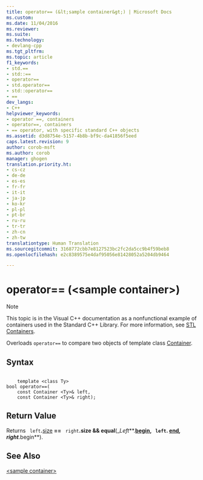 ```yaml
---
title: operator== (&lt;sample container&gt;) | Microsoft Docs
ms.custom: 
ms.date: 11/04/2016
ms.reviewer: 
ms.suite: 
ms.technology:
- devlang-cpp
ms.tgt_pltfrm: 
ms.topic: article
f1_keywords:
- std.==
- std::==
- operator==
- std.operator==
- std::operator==
- ==
dev_langs:
- C++
helpviewer_keywords:
- operator ==, containers
- operator==, containers
- == operator, with specific standard C++ objects
ms.assetid: d3d8754e-5157-4b8b-bf9c-da41856f5eed
caps.latest.revision: 9
author: corob-msft
ms.author: corob
manager: ghogen
translation.priority.ht:
- cs-cz
- de-de
- es-es
- fr-fr
- it-it
- ja-jp
- ko-kr
- pl-pl
- pt-br
- ru-ru
- tr-tr
- zh-cn
- zh-tw
translationtype: Human Translation
ms.sourcegitcommit: 3168772cbb7e8127523bc2fc2da5cc9b4f59beb8
ms.openlocfilehash: e2c8389575e4daf95056e81428052a5204db9464

---
```

# operator== (&lt;sample container&gt;)
> [!NOTE]
>  This topic is in the Visual C++ documentation as a nonfunctional example of containers used in the Standard C++ Library. For more information, see [STL Containers](../standard-library/stl-containers.md).  
  
 Overloads `operator==` to compare two objects of template class [Container](../standard-library/sample-container-class.md).  
  
## Syntax  
  
```  
 
    template <class Ty>  
bool operator==(
    const Container <Ty>& left,  
    const Container <Ty>& right);
```  
  
## Return Value  
 Returns ` left`**.**[size](../standard-library/container-class-size.md) **==** ` right`**.size && equal**(_*Left***.**[begin](../standard-library/container-class-begin.md), ` left`. [end](../standard-library/container-class-end.md)*,  right***.begin**).  
  
## See Also  
 [\<sample container>](../standard-library/sample-container.md)




<!--HONumber=Jan17_HO1-->


